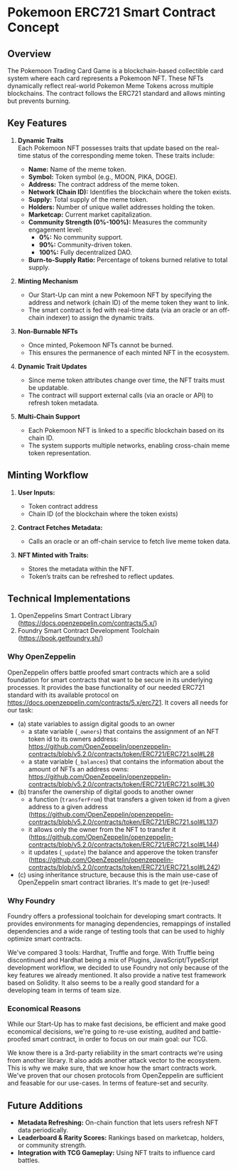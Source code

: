 # Pokemoon ERC721 Smart Contract Concept

## Overview

The Pokemoon Trading Card Game is a blockchain-based collectible card system where each card represents a Pokemoon NFT. These NFTs dynamically reflect real-world Pokemon Meme Tokens across multiple blockchains. The contract follows the ERC721 standard and allows minting but prevents burning.

## Key Features

1. **Dynamic Traits**  
Each Pokemoon NFT possesses traits that update based on the real-time status of the corresponding meme token. These traits include:
    - **Name:** Name of the meme token. 
    - **Symbol:** Token symbol (e.g., MOON, PIKA, DOGE).
    - **Address:** The contract address of the meme token.
    - **Network (Chain ID):** Identifies the blockchain where the token exists.
    - **Supply:** Total supply of the meme token.
    - **Holders:** Number of unique wallet addresses holding the token.
    - **Marketcap:** Current market capitalization.
    - **Community Strength (0%-100%):** Measures the community engagement level:
      - **0%:** No community support.
      - **90%:** Community-driven token.
      - **100%:** Fully decentralized DAO.
    - **Burn-to-Supply Ratio:** Percentage of tokens burned relative to total supply.

2. **Minting Mechanism**  
    - Our Start-Up can mint a new Pokemoon NFT by specifying the address and network (chain ID) of the meme token they want to link.
    - The smart contract is fed with real-time data (via an oracle or an off-chain indexer) to assign the dynamic traits.

3. **Non-Burnable NFTs**
    - Once minted, Pokemoon NFTs cannot be burned.
    - This ensures the permanence of each minted NFT in the ecosystem.

4. **Dynamic Trait Updates**
    - Since meme token attributes change over time, the NFT traits must be updatable.
    - The contract will support external calls (via an oracle or API) to refresh token metadata.

5. **Multi-Chain Support**  
    - Each Pokemoon NFT is linked to a specific blockchain based on its chain ID.
    - The system supports multiple networks, enabling cross-chain meme token representation.

## Minting Workflow

1. **User Inputs:**
    - Token contract address
    - Chain ID (of the blockchain where the token exists)

2. **Contract Fetches Metadata:**
    - Calls an oracle or an off-chain service to fetch live meme token data.

3. **NFT Minted with Traits:**
    - Stores the metadata within the NFT.
    - Token’s traits can be refreshed to reflect updates.

## Technical Implementations

1. OpenZeppelins Smart Contract Library (https://docs.openzeppelin.com/contracts/5.x/)
2. Foundry Smart Contract Development Toolchain (https://book.getfoundry.sh/)

### Why OpenZeppelin  

OpenZeppelin offers battle proofed smart contracts which are a solid foundation for smart contracts that want to be secure in its underlying processes. It provides the base functionality of our needed ERC721 standard with its available protocol on https://docs.openzeppelin.com/contracts/5.x/erc721. It covers all needs for our task:  
  - (a) state variables to assign digital goods to an owner 
    - a state variable (`_owners`) that contains the assignment of an NFT token id to its owners address: https://github.com/OpenZeppelin/openzeppelin-contracts/blob/v5.2.0/contracts/token/ERC721/ERC721.sol#L28
    - a state variable (`_balances`) that contains the information about the amount of NFTs an address owns: https://github.com/OpenZeppelin/openzeppelin-contracts/blob/v5.2.0/contracts/token/ERC721/ERC721.sol#L30
  - (b) transfer the ownership of digital goods to another owner
    - a function (`transferFrom`) that transfers a given token id from a given address to a given address (https://github.com/OpenZeppelin/openzeppelin-contracts/blob/v5.2.0/contracts/token/ERC721/ERC721.sol#L137)
    - it allows only the owner from the NFT to transfer it (https://github.com/OpenZeppelin/openzeppelin-contracts/blob/v5.2.0/contracts/token/ERC721/ERC721.sol#L144)
    - it updates (`_update`) the balance and apperove the token transfer (https://github.com/OpenZeppelin/openzeppelin-contracts/blob/v5.2.0/contracts/token/ERC721/ERC721.sol#L242)
  - (c) using inheritance structure, because this is the main use-case of OpenZeppelin smart contract libraries. It's made to get (re-)used!

### Why Foundry

Foundry offers a professional toolchain for developing smart contracts. It provides environments for managing dependencies, remappings of installed dependencies and a wide range of testing tools that can be used to highly optimize smart contracts. 

We've compared 3 tools: Hardhat, Truffle and forge. With Truffle being discontinued and Hardhat being a mix of Plugins, JavaScript/TypeScript development workflow, we decided to use Foundry not only because of the key features we already mentioned. It also provide a native test framework based on Solidity. It also seems to be a really good standard for a developing team in terms of team size.

### Economical Reasons

While our Start-Up has to make fast decisions, be efficient and make good economical decisions, we're going to re-use existing, audited and battle-proofed smart contract, in order to focus on our main goal: our TCG.  

We know there is a 3rd-party reliability in the smart contracts we're using from another library. It also adds another attack vector to the ecosystem. This is why we make sure, that we know how the smart contracts work. We've proven that our chosen protocols from OpenZeppelin are sufficient and feasable for our use-cases. In terms of feature-set and security. 

## Future Additions

  - **Metadata Refreshing:** On-chain function that lets users refresh NFT data periodically.
  - **Leaderboard & Rarity Scores:** Rankings based on marketcap, holders, or community strength.
  - **Integration with TCG Gameplay:** Using NFT traits to influence card battles.